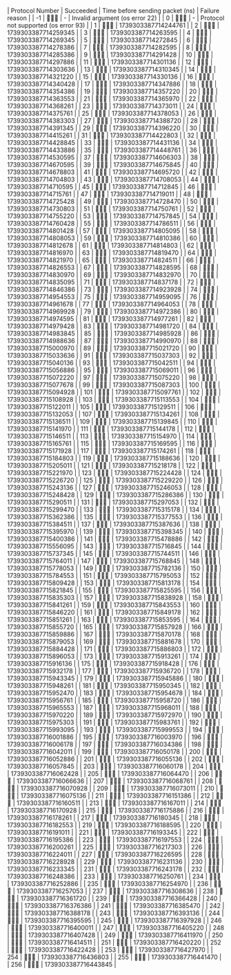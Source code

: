 | Protocol Number | Succeeded | Time before sending packet (ns) | Failure reason |
| -1 | 🤯🤯🤯 | - | Invalid argument (os error 22) |
| 0 | 🤯🤯🤯 | - | Protocol not supported (os error 93) |
| 1 | 🫡🫡🫡 | 1739303387714244761 |
| 2 | 🫡🫡🫡 | 1739303387714259345 |
| 3 | 🫡🫡🫡 | 1739303387714263595 |
| 4 | 🫡🫡🫡 | 1739303387714269345 |
| 5 | 🫡🫡🫡 | 1739303387714272845 |
| 6 | 🫡🫡🫡 | 1739303387714278386 |
| 7 | 🫡🫡🫡 | 1739303387714282595 |
| 8 | 🫡🫡🫡 | 1739303387714285386 |
| 9 | 🫡🫡🫡 | 1739303387714291428 |
| 10 | 🫡🫡🫡 | 1739303387714297886 |
| 11 | 🫡🫡🫡 | 1739303387714301136 |
| 12 | 🫡🫡🫡 | 1739303387714303636 |
| 13 | 🫡🫡🫡 | 1739303387714310345 |
| 14 | 🫡🫡🫡 | 1739303387714321220 |
| 15 | 🫡🫡🫡 | 1739303387714330136 |
| 16 | 🫡🫡🫡 | 1739303387714340428 |
| 17 | 🫡🫡🫡 | 1739303387714347886 |
| 18 | 🫡🫡🫡 | 1739303387714354386 |
| 19 | 🫡🫡🫡 | 1739303387714357220 |
| 20 | 🫡🫡🫡 | 1739303387714363553 |
| 21 | 🫡🫡🫡 | 1739303387714365970 |
| 22 | 🫡🫡🫡 | 1739303387714368261 |
| 23 | 🫡🫡🫡 | 1739303387714373011 |
| 24 | 🫡🫡🫡 | 1739303387714375761 |
| 25 | 🫡🫡🫡 | 1739303387714378053 |
| 26 | 🫡🫡🫡 | 1739303387714383303 |
| 27 | 🫡🫡🫡 | 1739303387714388720 |
| 28 | 🫡🫡🫡 | 1739303387714391345 |
| 29 | 🫡🫡🫡 | 1739303387714396220 |
| 30 | 🫡🫡🫡 | 1739303387714415261 |
| 31 | 🫡🫡🫡 | 1739303387714422803 |
| 32 | 🫡🫡🫡 | 1739303387714428845 |
| 33 | 🫡🫡🫡 | 1739303387714431136 |
| 34 | 🫡🫡🫡 | 1739303387714433886 |
| 35 | 🫡🫡🫡 | 1739303387714448761 |
| 36 | 🫡🫡🫡 | 1739303387714530595 |
| 37 | 🫡🫡🫡 | 1739303387714606303 |
| 38 | 🫡🫡🫡 | 1739303387714670595 |
| 39 | 🫡🫡🫡 | 1739303387714675845 |
| 40 | 🫡🫡🫡 | 1739303387714678803 |
| 41 | 🫡🫡🫡 | 1739303387714695720 |
| 42 | 🫡🫡🫡 | 1739303387714704803 |
| 43 | 🫡🫡🫡 | 1739303387714708053 |
| 44 | 🫡🫡🫡 | 1739303387714710595 |
| 45 | 🫡🫡🫡 | 1739303387714712845 |
| 46 | 🫡🫡🫡 | 1739303387714715761 |
| 47 | 🫡🫡🫡 | 1739303387714719011 |
| 48 | 🫡🫡🫡 | 1739303387714725428 |
| 49 | 🫡🫡🫡 | 1739303387714728470 |
| 50 | 🫡🫡🫡 | 1739303387714730803 |
| 51 | 🫡🫡🫡 | 1739303387714750761 |
| 52 | 🫡🫡🫡 | 1739303387714755220 |
| 53 | 🫡🫡🫡 | 1739303387714757845 |
| 54 | 🫡🫡🫡 | 1739303387714760428 |
| 55 | 🫡🫡🫡 | 1739303387714786511 |
| 56 | 🫡🫡🫡 | 1739303387714801428 |
| 57 | 🫡🫡🫡 | 1739303387714805095 |
| 58 | 🫡🫡🫡 | 1739303387714808053 |
| 59 | 🫡🫡🫡 | 1739303387714810386 |
| 60 | 🫡🫡🫡 | 1739303387714812678 |
| 61 | 🫡🫡🫡 | 1739303387714814803 |
| 62 | 🫡🫡🫡 | 1739303387714816970 |
| 63 | 🫡🫡🫡 | 1739303387714819470 |
| 64 | 🫡🫡🫡 | 1739303387714821970 |
| 65 | 🫡🫡🫡 | 1739303387714824511 |
| 66 | 🫡🫡🫡 | 1739303387714826553 |
| 67 | 🫡🫡🫡 | 1739303387714828595 |
| 68 | 🫡🫡🫡 | 1739303387714830970 |
| 69 | 🫡🫡🫡 | 1739303387714832970 |
| 70 | 🫡🫡🫡 | 1739303387714835095 |
| 71 | 🫡🫡🫡 | 1739303387714837178 |
| 72 | 🫡🫡🫡 | 1739303387714846386 |
| 73 | 🫡🫡🫡 | 1739303387714923928 |
| 74 | 🫡🫡🫡 | 1739303387714954553 |
| 75 | 🫡🫡🫡 | 1739303387714959095 |
| 76 | 🫡🫡🫡 | 1739303387714961678 |
| 77 | 🫡🫡🫡 | 1739303387714964053 |
| 78 | 🫡🫡🫡 | 1739303387714969928 |
| 79 | 🫡🫡🫡 | 1739303387714972386 |
| 80 | 🫡🫡🫡 | 1739303387714974595 |
| 81 | 🫡🫡🫡 | 1739303387714977261 |
| 82 | 🫡🫡🫡 | 1739303387714979428 |
| 83 | 🫡🫡🫡 | 1739303387714981720 |
| 84 | 🫡🫡🫡 | 1739303387714983845 |
| 85 | 🫡🫡🫡 | 1739303387714985928 |
| 86 | 🫡🫡🫡 | 1739303387714988636 |
| 87 | 🫡🫡🫡 | 1739303387714990970 |
| 88 | 🫡🫡🫡 | 1739303387715000970 |
| 89 | 🫡🫡🫡 | 1739303387715021720 |
| 90 | 🫡🫡🫡 | 1739303387715033636 |
| 91 | 🫡🫡🫡 | 1739303387715037303 |
| 92 | 🫡🫡🫡 | 1739303387715040136 |
| 93 | 🫡🫡🫡 | 1739303387715042511 |
| 94 | 🫡🫡🫡 | 1739303387715056886 |
| 95 | 🫡🫡🫡 | 1739303387715069011 |
| 96 | 🫡🫡🫡 | 1739303387715072220 |
| 97 | 🫡🫡🫡 | 1739303387715075220 |
| 98 | 🫡🫡🫡 | 1739303387715077678 |
| 99 | 🫡🫡🫡 | 1739303387715087303 |
| 100 | 🫡🫡🫡 | 1739303387715094928 |
| 101 | 🫡🫡🫡 | 1739303387715097761 |
| 102 | 🫡🫡🫡 | 1739303387715108928 |
| 103 | 🫡🫡🫡 | 1739303387715113553 |
| 104 | 🫡🫡🫡 | 1739303387715122011 |
| 105 | 🫡🫡🫡 | 1739303387715129511 |
| 106 | 🫡🫡🫡 | 1739303387715132053 |
| 107 | 🫡🫡🫡 | 1739303387715134261 |
| 108 | 🫡🫡🫡 | 1739303387715136511 |
| 109 | 🫡🫡🫡 | 1739303387715139845 |
| 110 | 🫡🫡🫡 | 1739303387715141970 |
| 111 | 🫡🫡🫡 | 1739303387715144178 |
| 112 | 🫡🫡🫡 | 1739303387715146511 |
| 113 | 🫡🫡🫡 | 1739303387715154970 |
| 114 | 🫡🫡🫡 | 1739303387715165761 |
| 115 | 🫡🫡🫡 | 1739303387715169595 |
| 116 | 🫡🫡🫡 | 1739303387715171928 |
| 117 | 🫡🫡🫡 | 1739303387715174261 |
| 118 | 🫡🫡🫡 | 1739303387715184803 |
| 119 | 🫡🫡🫡 | 1739303387715188636 |
| 120 | 🫡🫡🫡 | 1739303387715205011 |
| 121 | 🫡🫡🫡 | 1739303387715218178 |
| 122 | 🫡🫡🫡 | 1739303387715221970 |
| 123 | 🫡🫡🫡 | 1739303387715224428 |
| 124 | 🫡🫡🫡 | 1739303387715226720 |
| 125 | 🫡🫡🫡 | 1739303387715229220 |
| 126 | 🫡🫡🫡 | 1739303387715243136 |
| 127 | 🫡🫡🫡 | 1739303387715246053 |
| 128 | 🫡🫡🫡 | 1739303387715248428 |
| 129 | 🫡🫡🫡 | 1739303387715286386 |
| 130 | 🫡🫡🫡 | 1739303387715290511 |
| 131 | 🫡🫡🫡 | 1739303387715297053 |
| 132 | 🫡🫡🫡 | 1739303387715299470 |
| 133 | 🫡🫡🫡 | 1739303387715315178 |
| 134 | 🫡🫡🫡 | 1739303387715362386 |
| 135 | 🫡🫡🫡 | 1739303387715377553 |
| 136 | 🫡🫡🫡 | 1739303387715384511 |
| 137 | 🫡🫡🫡 | 1739303387715387636 |
| 138 | 🫡🫡🫡 | 1739303387715395970 |
| 139 | 🫡🫡🫡 | 1739303387715398345 |
| 140 | 🫡🫡🫡 | 1739303387715400386 |
| 141 | 🫡🫡🫡 | 1739303387715478886 |
| 142 | 🫡🫡🫡 | 1739303387715556095 |
| 143 | 🫡🫡🫡 | 1739303387715716845 |
| 144 | 🫡🫡🫡 | 1739303387715737345 |
| 145 | 🫡🫡🫡 | 1739303387715744511 |
| 146 | 🫡🫡🫡 | 1739303387715764011 |
| 147 | 🫡🫡🫡 | 1739303387715768845 |
| 148 | 🫡🫡🫡 | 1739303387715778053 |
| 149 | 🫡🫡🫡 | 1739303387715782136 |
| 150 | 🫡🫡🫡 | 1739303387715784553 |
| 151 | 🫡🫡🫡 | 1739303387715795053 |
| 152 | 🫡🫡🫡 | 1739303387715809428 |
| 153 | 🫡🫡🫡 | 1739303387715813178 |
| 154 | 🫡🫡🫡 | 1739303387715821845 |
| 155 | 🫡🫡🫡 | 1739303387715825595 |
| 156 | 🫡🫡🫡 | 1739303387715835303 |
| 157 | 🫡🫡🫡 | 1739303387715838928 |
| 158 | 🫡🫡🫡 | 1739303387715841261 |
| 159 | 🫡🫡🫡 | 1739303387715843553 |
| 160 | 🫡🫡🫡 | 1739303387715846220 |
| 161 | 🫡🫡🫡 | 1739303387715849178 |
| 162 | 🫡🫡🫡 | 1739303387715851261 |
| 163 | 🫡🫡🫡 | 1739303387715853595 |
| 164 | 🫡🫡🫡 | 1739303387715855720 |
| 165 | 🫡🫡🫡 | 1739303387715857928 |
| 166 | 🫡🫡🫡 | 1739303387715859886 |
| 167 | 🫡🫡🫡 | 1739303387715870178 |
| 168 | 🫡🫡🫡 | 1739303387715879053 |
| 169 | 🫡🫡🫡 | 1739303387715881678 |
| 170 | 🫡🫡🫡 | 1739303387715884428 |
| 171 | 🫡🫡🫡 | 1739303387715886803 |
| 172 | 🫡🫡🫡 | 1739303387715896053 |
| 173 | 🫡🫡🫡 | 1739303387715913261 |
| 174 | 🫡🫡🫡 | 1739303387715916136 |
| 175 | 🫡🫡🫡 | 1739303387715918428 |
| 176 | 🫡🫡🫡 | 1739303387715932178 |
| 177 | 🫡🫡🫡 | 1739303387715936720 |
| 178 | 🫡🫡🫡 | 1739303387715943345 |
| 179 | 🫡🫡🫡 | 1739303387715945886 |
| 180 | 🫡🫡🫡 | 1739303387715948261 |
| 181 | 🫡🫡🫡 | 1739303387715950345 |
| 182 | 🫡🫡🫡 | 1739303387715952470 |
| 183 | 🫡🫡🫡 | 1739303387715954678 |
| 184 | 🫡🫡🫡 | 1739303387715956761 |
| 185 | 🫡🫡🫡 | 1739303387715958720 |
| 186 | 🫡🫡🫡 | 1739303387715965553 |
| 187 | 🫡🫡🫡 | 1739303387715968011 |
| 188 | 🫡🫡🫡 | 1739303387715970220 |
| 189 | 🫡🫡🫡 | 1739303387715972970 |
| 190 | 🫡🫡🫡 | 1739303387715975303 |
| 191 | 🫡🫡🫡 | 1739303387715983761 |
| 192 | 🫡🫡🫡 | 1739303387715993095 |
| 193 | 🫡🫡🫡 | 1739303387715999553 |
| 194 | 🫡🫡🫡 | 1739303387716001886 |
| 195 | 🫡🫡🫡 | 1739303387716003970 |
| 196 | 🫡🫡🫡 | 1739303387716006178 |
| 197 | 🫡🫡🫡 | 1739303387716034386 |
| 198 | 🫡🫡🫡 | 1739303387716042011 |
| 199 | 🫡🫡🫡 | 1739303387716050178 |
| 200 | 🫡🫡🫡 | 1739303387716052886 |
| 201 | 🫡🫡🫡 | 1739303387716055136 |
| 202 | 🫡🫡🫡 | 1739303387716057845 |
| 203 | 🫡🫡🫡 | 1739303387716060178 |
| 204 | 🫡🫡🫡 | 1739303387716062428 |
| 205 | 🫡🫡🫡 | 1739303387716064470 |
| 206 | 🫡🫡🫡 | 1739303387716066636 |
| 207 | 🫡🫡🫡 | 1739303387716068761 |
| 208 | 🫡🫡🫡 | 1739303387716070928 |
| 209 | 🫡🫡🫡 | 1739303387716073011 |
| 210 | 🫡🫡🫡 | 1739303387716075136 |
| 211 | 🫡🫡🫡 | 1739303387716151386 |
| 212 | 🫡🫡🫡 | 1739303387716160511 |
| 213 | 🫡🫡🫡 | 1739303387716167011 |
| 214 | 🫡🫡🫡 | 1739303387716170928 |
| 215 | 🫡🫡🫡 | 1739303387716175886 |
| 216 | 🫡🫡🫡 | 1739303387716178261 |
| 217 | 🫡🫡🫡 | 1739303387716180345 |
| 218 | 🫡🫡🫡 | 1739303387716182553 |
| 219 | 🫡🫡🫡 | 1739303387716188595 |
| 220 | 🫡🫡🫡 | 1739303387716191011 |
| 221 | 🫡🫡🫡 | 1739303387716193345 |
| 222 | 🫡🫡🫡 | 1739303387716195386 |
| 223 | 🫡🫡🫡 | 1739303387716197553 |
| 224 | 🫡🫡🫡 | 1739303387716200261 |
| 225 | 🫡🫡🫡 | 1739303387716217303 |
| 226 | 🫡🫡🫡 | 1739303387716224011 |
| 227 | 🫡🫡🫡 | 1739303387716226595 |
| 228 | 🫡🫡🫡 | 1739303387716228928 |
| 229 | 🫡🫡🫡 | 1739303387716231136 |
| 230 | 🫡🫡🫡 | 1739303387716233345 |
| 231 | 🫡🫡🫡 | 1739303387716243178 |
| 232 | 🫡🫡🫡 | 1739303387716248386 |
| 233 | 🫡🫡🫡 | 1739303387716250761 |
| 234 | 🫡🫡🫡 | 1739303387716252886 |
| 235 | 🫡🫡🫡 | 1739303387716254970 |
| 236 | 🫡🫡🫡 | 1739303387716257053 |
| 237 | 🫡🫡🫡 | 1739303387716308636 |
| 238 | 🫡🫡🫡 | 1739303387716361720 |
| 239 | 🫡🫡🫡 | 1739303387716366428 |
| 240 | 🫡🫡🫡 | 1739303387716376386 |
| 241 | 🫡🫡🫡 | 1739303387716385470 |
| 242 | 🫡🫡🫡 | 1739303387716388178 |
| 243 | 🫡🫡🫡 | 1739303387716393136 |
| 244 | 🫡🫡🫡 | 1739303387716395595 |
| 245 | 🫡🫡🫡 | 1739303387716397928 |
| 246 | 🫡🫡🫡 | 1739303387716400011 |
| 247 | 🫡🫡🫡 | 1739303387716405220 |
| 248 | 🫡🫡🫡 | 1739303387716407428 |
| 249 | 🫡🫡🫡 | 1739303387716411970 |
| 250 | 🫡🫡🫡 | 1739303387716414511 |
| 251 | 🫡🫡🫡 | 1739303387716420220 |
| 252 | 🫡🫡🫡 | 1739303387716422428 |
| 253 | 🫡🫡🫡 | 1739303387716427970 |
| 254 | 🫡🫡🫡 | 1739303387716436803 |
| 255 | 🫡🫡🫡 | 1739303387716441470 |
| 256 | 🫡🫡🫡 | 1739303387716443845 |